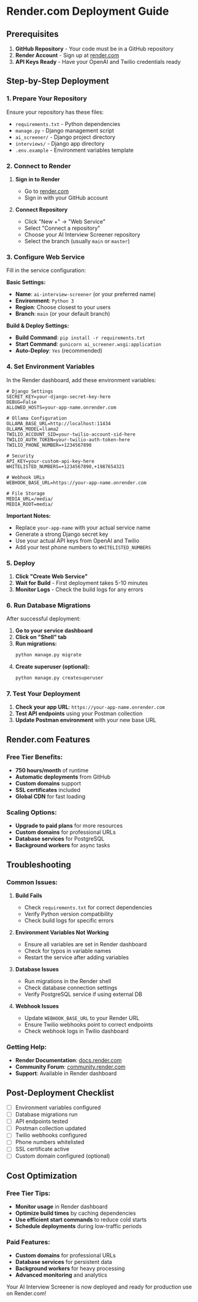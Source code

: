 # Render.com Deployment Guide

## Prerequisites

1. **GitHub Repository** - Your code must be in a GitHub repository
2. **Render Account** - Sign up at [render.com](https://render.com)
3. **API Keys Ready** - Have your OpenAI and Twilio credentials ready

## Step-by-Step Deployment

### 1. Prepare Your Repository

Ensure your repository has these files:
- `requirements.txt` - Python dependencies
- `manage.py` - Django management script
- `ai_screener/` - Django project directory
- `interviews/` - Django app directory
- `.env.example` - Environment variables template

### 2. Connect to Render

1. **Sign in to Render**
   - Go to [render.com](https://render.com)
   - Sign in with your GitHub account

2. **Connect Repository**
   - Click "New +" → "Web Service"
   - Select "Connect a repository"
   - Choose your AI Interview Screener repository
   - Select the branch (usually `main` or `master`)

### 3. Configure Web Service

Fill in the service configuration:

**Basic Settings:**
- **Name**: `ai-interview-screener` (or your preferred name)
- **Environment**: `Python 3`
- **Region**: Choose closest to your users
- **Branch**: `main` (or your default branch)

**Build & Deploy Settings:**
- **Build Command**: `pip install -r requirements.txt`
- **Start Command**: `gunicorn ai_screener.wsgi:application`
- **Auto-Deploy**: `Yes` (recommended)

### 4. Set Environment Variables

In the Render dashboard, add these environment variables:

```env
# Django Settings
SECRET_KEY=your-django-secret-key-here
DEBUG=False
ALLOWED_HOSTS=your-app-name.onrender.com

# Ollama Configuration
OLLAMA_BASE_URL=http://localhost:11434
OLLAMA_MODEL=llama2
TWILIO_ACCOUNT_SID=your-twilio-account-sid-here
TWILIO_AUTH_TOKEN=your-twilio-auth-token-here
TWILIO_PHONE_NUMBER=+1234567890

# Security
API_KEY=your-custom-api-key-here
WHITELISTED_NUMBERS=+1234567890,+1987654321

# Webhook URLs
WEBHOOK_BASE_URL=https://your-app-name.onrender.com

# File Storage
MEDIA_URL=/media/
MEDIA_ROOT=media/
```

**Important Notes:**
- Replace `your-app-name` with your actual service name
- Generate a strong Django secret key
- Use your actual API keys from OpenAI and Twilio
- Add your test phone numbers to `WHITELISTED_NUMBERS`

### 5. Deploy

1. **Click "Create Web Service"**
2. **Wait for Build** - First deployment takes 5-10 minutes
3. **Monitor Logs** - Check the build logs for any errors

### 6. Run Database Migrations

After successful deployment:

1. **Go to your service dashboard**
2. **Click on "Shell" tab**
3. **Run migrations:**
   ```bash
   python manage.py migrate
   ```
4. **Create superuser (optional):**
   ```bash
   python manage.py createsuperuser
   ```

### 7. Test Your Deployment

1. **Check your app URL**: `https://your-app-name.onrender.com`
2. **Test API endpoints** using your Postman collection
3. **Update Postman environment** with your new base URL

## Render.com Features

### Free Tier Benefits:
- **750 hours/month** of runtime
- **Automatic deployments** from GitHub
- **Custom domains** support
- **SSL certificates** included
- **Global CDN** for fast loading

### Scaling Options:
- **Upgrade to paid plans** for more resources
- **Custom domains** for professional URLs
- **Database services** for PostgreSQL
- **Background workers** for async tasks

## Troubleshooting

### Common Issues:

1. **Build Fails**
   - Check `requirements.txt` for correct dependencies
   - Verify Python version compatibility
   - Check build logs for specific errors

2. **Environment Variables Not Working**
   - Ensure all variables are set in Render dashboard
   - Check for typos in variable names
   - Restart the service after adding variables

3. **Database Issues**
   - Run migrations in the Render shell
   - Check database connection settings
   - Verify PostgreSQL service if using external DB

4. **Webhook Issues**
   - Update `WEBHOOK_BASE_URL` to your Render URL
   - Ensure Twilio webhooks point to correct endpoints
   - Check webhook logs in Twilio dashboard

### Getting Help:
- **Render Documentation**: [docs.render.com](https://docs.render.com)
- **Community Forum**: [community.render.com](https://community.render.com)
- **Support**: Available in Render dashboard

## Post-Deployment Checklist

- [ ] Environment variables configured
- [ ] Database migrations run
- [ ] API endpoints tested
- [ ] Postman collection updated
- [ ] Twilio webhooks configured
- [ ] Phone numbers whitelisted
- [ ] SSL certificate active
- [ ] Custom domain configured (optional)

## Cost Optimization

### Free Tier Tips:
- **Monitor usage** in Render dashboard
- **Optimize build times** by caching dependencies
- **Use efficient start commands** to reduce cold starts
- **Schedule deployments** during low-traffic periods

### Paid Features:
- **Custom domains** for professional URLs
- **Database services** for persistent data
- **Background workers** for heavy processing
- **Advanced monitoring** and analytics

Your AI Interview Screener is now deployed and ready for production use on Render.com!
